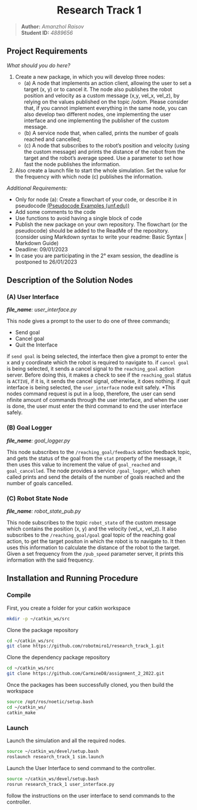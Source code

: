 
<h1 align="center"> Research Track 1 </h1>

>**Author:** *Amanzhol Raisov*  
>**Student ID:** *4889656*

## Project Requirements

*What should you do here?* 
1. Create a new package, in which you will develop three nodes:
    - (a) A node that implements an action client, allowing the user to set a target (x, y) or to cancel it. The node also publishes the robot position and velocity as a custom message (x,y, vel_x, vel_z), by relying on the values published on the topic /odom. Please consider that, if you cannot implement everything in the same node, you can also develop two different nodes, one implementing the user interface and one implementing the publisher of the custom message.
    - (b) A service node that, when called, prints the number of goals reached and cancelled;
    - (c) A node that subscribes to the robot’s position and velocity (using the custom message) and prints the distance of the robot from the target and the robot’s average speed. Use a parameter to set how fast the node publishes the information. 
1. Also create a launch file to start the whole simulation. Set the value for the frequency with which node (c) publishes the information.

*Additional Requirements:*
- Only for node (a): Create a flowchart of your code, or describe it in pseudocode [(Pseudocode Examples
(unf.edu))](https://www.unf.edu/~broggio/cop2221/2221pseu.htm)
- Add some comments to the code
- Use functions to avoid having a single block of code
- Publish the new package on your own repository. The flowchart (or the pseudocode) should be added to the
ReadMe of the repository. (consider using Markdown syntax to write your readme: Basic Syntax | Markdown
Guide)
- Deadline: 09/01/2023
- In case you are participating in the 2° exam session, the deadline is postponed to 26/01/2023

## Description of the Solution Nodes
### (A) User Interface 

*__file_name__: user_interface.py*

This node gives a prompt to the user to do one of three commands; 

* Send goal 
* Cancel goal 
* Quit the Interface

if `send goal` is being selected, the interface then give a prompt to enter the x and y coordinate which the robot is required to navigate to. if `cancel goal` is being selected, it sends a cancel signal to the `reaching_goal` action server. Before doing this, it makes a check to see if the `reaching_goal` status is `ACTIVE`, if it is, it sends the cancel signal, otherwise, it does nothing. if quit interface is being selected, the `user_interface` node exit safely. *This nodes command request is put in a loop, therefore, the user can send nfinite amount of commands through the user interface, and when the user is done, the user must enter the third command to end the user interface safely. 



### (B) Goal Logger

*__file_name__: goal_logger.py*

This node subscribes to the `/reaching_goal/feedback` action feedback topic, and gets the status of the goal from the `stat` property of the message, it then uses this value to increment the value of `goal_reached` and `goal_cancelled`. The node provides a service `/goal_logger`, which when called prints and send the details of the number of goals reached and the number of goals cancelled. 


### (C) Robot State Node

*__file_name__: robot_state_pub.py*

This node subscribes to the topic `robot_state` of the custom message which contains the position (x, y) and the velocity (vel_x, vel_z). It also subscribes to the `/reaching_goal/goal` goal topic of the reaching goal action, to get the target positon in which the robot is to navigate to. It then uses this information to calculate the distance of the robot to the target. Given a set frequency from the `/pub_speed` parameter server, it prints this information with the said frequency.  



## Installation and Running Procedure

### Compile

First, you create a folder for your catkin workspace

```bash
mkdir -p ~/catkin_ws/src
```

Clone the package repository

```bash
cd ~/catkin_ws/src
git clone https://github.com/robotmiro1/research_track_1.git 
```

Clone the dependency package repository
```bash
cd ~/catkin_ws/src
git clone https://github.com/CarmineD8/assignment_2_2022.git
```


Once the packages has been successfully cloned, you then build the workspace

```bash
source /opt/ros/noetic/setup.bash
cd ~/catkin_ws/
catkin_make 
```

### Launch

Launch the simulation and all the required nodes. 
```bash
source ~/catkin_ws/devel/setup.bash
roslaunch research_track_1 sim.launch
```

Launch the User Interface to send command to the controller. 
```bash
source ~/catkin_ws/devel/setup.bash
rosrun research_track_1 user_interface.py
```
follow the instructions on the user interface to send commands to the controller. 